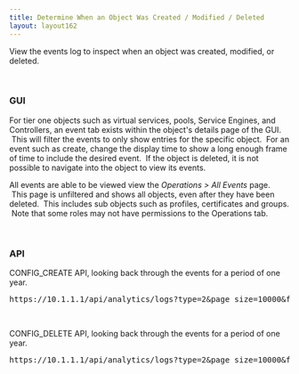 ```yaml
---
title: Determine When an Object Was Created / Modified / Deleted
layout: layout162
---
```

View the events log to inspect when an object was created, modified, or deleted.

 

### GUI

For tier one objects such as virtual services, pools, Service Engines, and Controllers, an event tab exists within the object's details page of the GUI.  This will filter the events to only show entries for the specific object.  For an event such as create, change the display time to show a long enough frame of time to include the desired event.  If the object is deleted, it is not possible to navigate into the object to view its events.

All events are able to be viewed view the *Operations > All Events* page.  This page is unfiltered and shows all objects, even after they have been deleted.  This includes sub objects such as profiles, certificates and groups.  Note that some roles may not have permissions to the Operations tab.

 

### API

CONFIG_CREATE API, looking back through the events for a period of one year.

<pre class="">https://10.1.1.1/api/analytics/logs?type=2&amp;page_size=10000&amp;filter=co(all,%22<strong>config_create</strong>%22)&amp;filter=ne(internal,EVENT_INTERNAL)&amp;filter=co(event_pages,EVENT_PAGE_ALL)&amp;end=2015-11-17T02:29:13.073Z&amp;duration=31536000&amp;step=262800
</pre> 

 

CONFIG_DELETE API, looking back through the events for a period of one year.

<pre class="">https://10.1.1.1/api/analytics/logs?type=2&amp;page_size=10000&amp;filter=co(all,%22<strong>config_delete</strong>%22)&amp;filter=ne(internal,EVENT_INTERNAL)&amp;filter=co(event_pages,EVENT_PAGE_ALL)&amp;end=2015-11-17T02:29:13.073Z&amp;duration=31536000&amp;step=262800
</pre> 